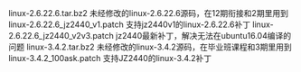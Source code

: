 linux-2.6.22.6.tar.bz2				未经修改的linux-2.6.22.6源码，在12期衔接和2期里用到
linux-2.6.22.6_jz2440_v1.patch		支持jz2440v1的linux-2.6.22.6补丁
linux-2.6.22.6_jz2440_v2v3.patch	jz2440最新补丁，解决无法在ubuntu16.04编译的问题
linux-3.4.2.tar.bz2					未经修改的linux-3.4.2源码，在毕业班课程和3期里用到
linux-3.4.2_100ask.patch			支持JZ2440的linux-3.4.2补丁
